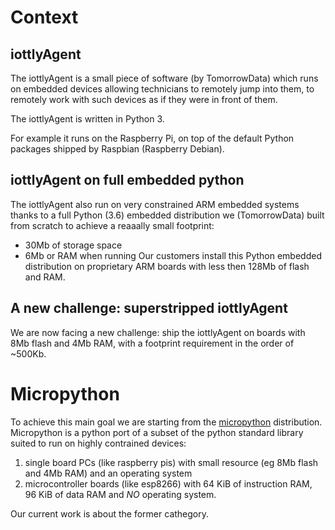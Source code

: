 # Context

## iottlyAgent

The iottlyAgent is a small piece of software (by TomorrowData) which runs on embedded devices allowing technicians to remotely jump into them, to remotely work with such devices as if they were in front of them.

The iottlyAgent is written in Python 3.

For example it runs on the Raspberry Pi, on top of the default Python packages shipped by Raspbian (Raspberry Debian).

## iottlyAgent on full embedded python

The iottlyAgent also run on very constrained ARM embedded systems thanks to a full Python (3.6) embedded distribution we (TomorrowData) built from scratch to achieve a reaaally small footprint:
- 30Mb of storage space
- 6Mb or RAM when running
Our customers install this Python embedded distribution on proprietary ARM boards with less then 128Mb of flash and RAM.

## A new challenge: superstripped iottlyAgent

We are now facing a new challenge: ship the iottlyAgent on boards with 8Mb flash and 4Mb RAM, with a footprint requirement in the order of ~500Kb.

# Micropython

To achieve this main goal we are starting from the [micropython](https://github.com/micropython/micropython) distribution.
Micropython is a python port of a subset of the python standard library suited to run on highly contrained devices:
1. single board PCs (like raspberry pis) with small resource (eg 8Mb flash and 4Mb RAM) and an operating system
2. microcontroller boards (like esp8266) with 64 KiB of instruction RAM, 96 KiB of data RAM and *NO* operating system.

Our current work is about the former cathegory.


